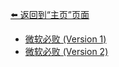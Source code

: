 [⬅️ 返回到“主页”页面](./)

- [微软必败 (Version 1)](./songs-microsoft's_inevitable_defeat_v1)
- [微软必败 (Version 2)](./songs-microsoft's_inevitable_defeat_v2)